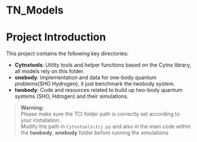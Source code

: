 # TN_Models

# Project Introduction

This project contains the following key directories:

- **Cytnxtools**: Utility tools and helper functions based on the Cytnx library, all models rely on this folder.
- **onebody**: Implementation and data for one-body quantum problems(SHO Hydrogen), it just benchmark the twobody system.
- **twobody**: Code and resources related to build up two-body quantum systems (SHO, Hdrogen) and their simulations.

> **Warning:**  
> Please make sure the TCI folder path is correctly set according to your installation.  
> Modify the path in `Cytnxtools\tci.py` and also in the main code within the **twobody**, **onebody** folder before running the simulations.
